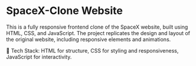 # SpaceX-Clone Website
This is a fully responsive frontend clone of the SpaceX website, built using HTML, CSS, and JavaScript. The project replicates the design and layout of the original website, including responsive elements and animations.

🔧 Tech Stack:
HTML for structure, 
CSS for styling and responsiveness, 
JavaScript for interactivity.


